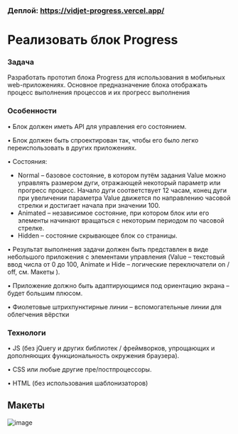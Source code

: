 ### Деплой: https://vidjet-progress.vercel.app/


# Реализовать блок Progress
### Задача
Разработать прототип блока Progress для использования в мобильных web-приложениях.
Основное предназначение блока отображать процесс выполнения процессов и их прогресс
выполнения
### Особенности
• Блок должен иметь API для управления его состоянием.

• Блок должен быть спроектирован так, чтобы его было легко переиспользовать в
других приложениях.

• Состояния:

* Normal – базовое состояние, в котором путём задания Value можно управлять
размером дуги, отражающей некоторый параметр или прогресс процесс. Начало
дуги соответствует 12 часам, конец дуги при увеличении параметра Value
движется по направлению часовой стрелки и достигает начала при значении 100.
* Animated – независимое состояние, при котором блок или его элементы
начинают вращаться с некоторым периодом по часовой стрелке.
* Hidden – состояние скрывающее блок со страницы.
  
• Результат выполнения задачи должен быть представлен в виде небольшого
приложения с элементами управления (Value – текстовый ввод числа от 0 до 100,
Animate и Hide – логические переключатели on / off, см. Макеты ).

• Приложение должно быть адаптирующимся под ориентацию экрана – будет большим
плюсом.

• Фиолетовые штрихпунктирные линии – вспомогательные линии для облегчения
вёрстки

### Технологи

• JS (без jQuery и других библиотек / фреймворков, упрощающих и дополняющих
функциональность окружения браузера).

• CSS или любые другие пре/постпроцессоры.

• HTML (без использования шаблонизаторов)

## Макеты
![image](https://github.com/SemyonSt/Vidjet-Progress/assets/92747308/cd603435-51c0-4b46-9ec5-6771beb5cb0f)
